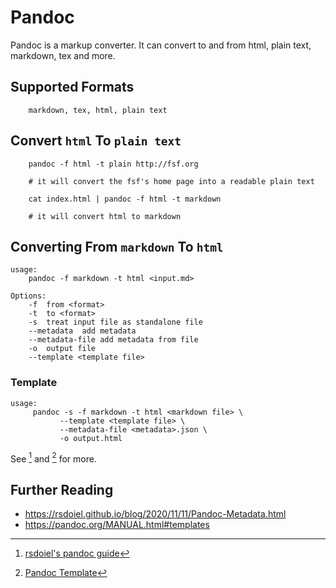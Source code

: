 Pandoc
======

Pandoc is a markup converter. It can convert to and from html, plain text,
markdown, tex and more.

## Supported Formats

```
    markdown, tex, html, plain text
```

## Convert `html` To `plain text`

```
    pandoc -f html -t plain http://fsf.org

    # it will convert the fsf's home page into a readable plain text

    cat index.html | pandoc -f html -t markdown 

    # it will convert html to markdown
```

## Converting From `markdown` To `html`

```
usage:
    pandoc -f markdown -t html <input.md>
```

```
Options:
    -f  from <format>
    -t  to <format>
    -s  treat input file as standalone file
    --metadata  add metadata
    --metadata-file add metadata from file
    -o  output file 
    --template <template file>
```

### Template

```
usage:
     pandoc -s -f markdown -t html <markdown file> \
           --template <template file> \
           --metadata-file <metadata>.json \
           -o output.html 
```

See [^1] and [^2] for more.


## Further Reading

- https://rsdoiel.github.io/blog/2020/11/11/Pandoc-Metadata.html
- https://pandoc.org/MANUAL.html#templates

[^1]:[rsdoiel's pandoc guide](https://rsdoiel.github.io/blog/2020/11/11/Pandoc-Metadata.html)
[^2]:[Pandoc Template](https://pandoc.org/MANUAL.html#templates)
